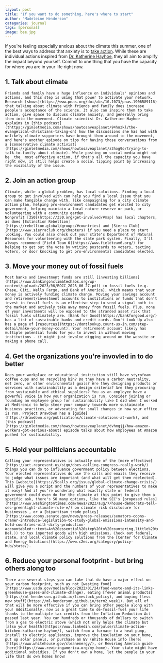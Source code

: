 ```yaml
---
layout: post
title: "If you want to do something, here's where to start"
author: "Madeleine Henderson"
categories: journal
tags: [personal]
image: bee.jpg
---
```


If you're feeling especially anxious about the climate this summer, one of the best ways to address that anxiety is to [take action](https://www.nytimes.com/2021/07/23/well/mind/mental-health-climate-anxiety.html). While these are individual actions inspired from [Dr. Katherine Hayhoe](https://twitter.com/KHayhoe/status/1678118380786659329?s=20), they all aim to amplify the impact beyond yourself. Commit to one thing that you have the capacity for where you are in your life right now.

## 1. Talk about climate
    Friends and family have a huge influence on individuals' opinions and actions, and this step is using that power to activate your network. Research [shows](https://www.pnas.org/doi/abs/10.1073/pnas.1906589116) that talking about climate with friends and family does increase people's acceptance of the science. It also can inspire them to take action, give space to discuss climate anxiety, and generally bring them into the movement. Climate scientist Dr. Katherine Hayhoe explains in [this podcast](thttps://gimletmedia.com/shows/howtosaveaplanet/94hnzkl/the-evangelical-christians-taking-on) how the discussions she has had with unlikely climate supporters have brought them around to the movement, and here's another episode on tips for having those conversations from a [conservative climate activist](https://gimletmedia.com/shows/howtosaveaplanet/z3hog9o/trying-to-talk-to-family-about-climate). While posting on social media might not be _the_ most effective action, if that's all the capacity you have right now, it still helps create a social tipping point by increasing the visibility of the issue.
	
## 2. Join an action group
	Climate, while a global problem, has local solutions. Finding a local group to get involved with can help you find a local issue that you can make tangible change with, like campaigning for a city climate action plan, helping pro-environment candidates get elected to city government, helping maintain a local nature reserve or park, or volunteering with a community garden. 
	Nonprofit [350](https://350.org/get-involved/#map) has local chapters, as does [Extinction Rebellion](https://rebellion.global/groups/#countries) and [Sierra Club](https://www.sierraclub.org/chapters) if you need a place to start looking. You could also check out your state's Department of Natural Resources for volunteering with the state park system. Finally, I'll always recommend [Field Team 6](https://www.fieldteam6.org/) for helping to get out the vote by writing postcards to voters, texting voters, or door knocking to get pro-environmental candidates elected. 
	
## 3. Move your money out of fossil fuels
	Most banks and investment funds are still [investing billions](https://www.bankingonclimatechaos.org/wp-content/uploads/2023/06/BOCC_2023_06-27.pdf) in fossil fuels (e.g. Chase, Citi, Wells Fargo, and Bank of America), which means that your money is actively funding climate change. Moving your savings account and retirement/investment accounts to institutions or funds that don't invest in fossil fuels is an effective step to send a signal both to the market and actively take away money from fossil fuels. Plus, none of your investments will be exposed to the stranded asset risk that fossil fuels ultimately are. [Bank for Good](https://bankforgood.org/) has a list of sustainable banks and credit cards. Don't Look Up also has a page of [resources](https://dontlookup.count-us-in.com/step-detail/make-your-money-count). Your retirement account likely has multiple potential funds for you to invest in without moving institutions - it might just involve digging around on the website or making a phone call. 
	
## 4. Get the organizations you're invovled in to do better
	Does your workplace or educational institution still have styrofoam coffee cups and no recycling bin? Do they have a carbon neutrality, net zero, or other environmental goals? Are they designing products or services with sustainability as a design criteria? Are they procuring from sustainable and ethical suppliers? You as an employee have a powerful voice in how your organization is run. Consider joining or founding an employee group for sustainability like I did when I worked at Medtronic to help steer your company towards more sustainable business practices, or advocating for small changes in how your office is run. Project Drawdown has a [guide](https://drawdown.org/publications/climate-solutions-at-work), and [this podcast](https://gimletmedia.com/shows/howtosaveaplanet/dvhmgjj/how-amazon-workers-got-serious-about) episode talks about how employees at Amazon pushed for sustainability.
	
## 5. Hold your politicians accountable
	Calling your representatives is actually one of the [more effective](https://act.represent.us/sign/does-calling-congress-really-work/) things you can do to influence government policy between elections. Your elected representatives do use the calls and emails they receive to judge what issues are important (and what will get them reelected). This [website](https://5calls.org/issue/global-climate-change-crisis/) will give you a script and the numbers of your representatives to make it easy! And if you're wondering what exactly state or federal government could even do for the climate at this point to give them a specific ask, there's SO many options, like the SEC's [proposed rules](https://www.washingtontimes.com/news/2023/aug/7/house-democrats-tell-sec-greenlight-climate-rule-e/) on climate risk disclosure for businesses , or a [bipartisan trade policy](https://www.coons.senate.gov/news/press-releases/senators-coons-cramer-introduce-legislation-to-study-global-emissions-intensity-and-hold-countries-with-dirty-production-accountable#:~:text=An%20essential%20step%20to%20countering,little%20to%20no%20environmental%20standards&text=WASHINGTON%20%E2%80%93%20U.S.%20Senators%20Chris%20Coons%20(D-Del.)) to tax imported goods with high emissions. Check out federal, state, and local climate policy solutions from the [Center for Climate and Energy Solutions](https://www.c2es.org/category/policy-hub/state/). 
	
## 6. Reduce your personal footprint - but bring others along too
    There are several steps you can take that do have a major effect on your carbon footprint, such as not [wasting food](https://www.usda.gov/media/blog/2022/01/24/food-waste-and-its-links-greenhouse-gases-and-climate-change), eating [fewer animal products](https://ml-henderson.github.io/livestock_policy), and buying [less new stuff](https://ml-henderson.github.io/term2_week1). But all of that will be more effective if you can bring other people along with you! Additionally, now is a great time to de-fossil-fuel your life thanks to the multiple tax credits from the Inflation Reduction Act passed last year. You can hundreds or thousands of dollars to switch from a gas to electric stove (which not only helps the climate but [also your health](https://www.linkedin.com/pulse/climate-action-kitchen-katharine-hayhoe/), switch from a furnace to a heat pump, install to electric appliances, improve the insulation on your home, put up solar panels, or purchase an EV (White House info [here](https://www.whitehouse.gov/cleanenergy/), or Rewiring America guide [here](https://www.rewiringamerica.org/my-home). Your state might have additional subsidies. If you don't own a home, let the people in your life that do own homes know! 
